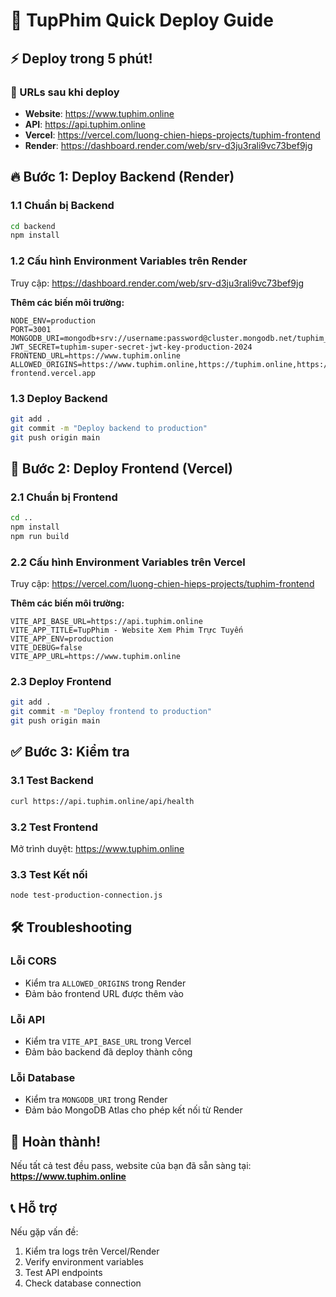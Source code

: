 # 🚀 TupPhim Quick Deploy Guide

## ⚡ Deploy trong 5 phút!

### 🎯 URLs sau khi deploy
- **Website**: https://www.tuphim.online
- **API**: https://api.tuphim.online
- **Vercel**: https://vercel.com/luong-chien-hieps-projects/tuphim-frontend
- **Render**: https://dashboard.render.com/web/srv-d3ju3rali9vc73bef9jg

## 🔥 Bước 1: Deploy Backend (Render)

### 1.1 Chuẩn bị Backend
```bash
cd backend
npm install
```

### 1.2 Cấu hình Environment Variables trên Render
Truy cập: https://dashboard.render.com/web/srv-d3ju3rali9vc73bef9jg

**Thêm các biến môi trường:**
```
NODE_ENV=production
PORT=3001
MONGODB_URI=mongodb+srv://username:password@cluster.mongodb.net/tuphim_production
JWT_SECRET=tuphim-super-secret-jwt-key-production-2024
FRONTEND_URL=https://www.tuphim.online
ALLOWED_ORIGINS=https://www.tuphim.online,https://tuphim.online,https://tuphim-frontend.vercel.app
```

### 1.3 Deploy Backend
```bash
git add .
git commit -m "Deploy backend to production"
git push origin main
```

## 🎨 Bước 2: Deploy Frontend (Vercel)

### 2.1 Chuẩn bị Frontend
```bash
cd ..
npm install
npm run build
```

### 2.2 Cấu hình Environment Variables trên Vercel
Truy cập: https://vercel.com/luong-chien-hieps-projects/tuphim-frontend

**Thêm các biến môi trường:**
```
VITE_API_BASE_URL=https://api.tuphim.online
VITE_APP_TITLE=TupPhim - Website Xem Phim Trực Tuyến
VITE_APP_ENV=production
VITE_DEBUG=false
VITE_APP_URL=https://www.tuphim.online
```

### 2.3 Deploy Frontend
```bash
git add .
git commit -m "Deploy frontend to production"
git push origin main
```

## ✅ Bước 3: Kiểm tra

### 3.1 Test Backend
```bash
curl https://api.tuphim.online/api/health
```

### 3.2 Test Frontend
Mở trình duyệt: https://www.tuphim.online

### 3.3 Test Kết nối
```bash
node test-production-connection.js
```

## 🛠️ Troubleshooting

### Lỗi CORS
- Kiểm tra `ALLOWED_ORIGINS` trong Render
- Đảm bảo frontend URL được thêm vào

### Lỗi API
- Kiểm tra `VITE_API_BASE_URL` trong Vercel
- Đảm bảo backend đã deploy thành công

### Lỗi Database
- Kiểm tra `MONGODB_URI` trong Render
- Đảm bảo MongoDB Atlas cho phép kết nối từ Render

## 🎉 Hoàn thành!

Nếu tất cả test đều pass, website của bạn đã sẵn sàng tại:
**https://www.tuphim.online**

## 📞 Hỗ trợ

Nếu gặp vấn đề:
1. Kiểm tra logs trên Vercel/Render
2. Verify environment variables
3. Test API endpoints
4. Check database connection
